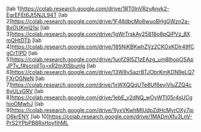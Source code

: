 [lab 1]https://colab.research.google.com/drive/1RT0InVRzyAnvk2-EgrEFEt6Jt5NJL94T
[lab 2]https://colab.research.google.com/drive/1F48dbcMo8wuoBHgGWzn2a-BxOUKmQ1sj
[lab 3]https://colab.research.google.com/drive/1gWrTrskAy25818o8pQiPVz_8XmQHtDTb
[lab 4]https://colab.research.google.com/drive/185NjKBKwhZVz2CKOxKDIr49fCgCrTlPD
[lab 5]https://colab.research.google.com/drive/1uofZ9I5Z1zEAzg_um8IhopOSApJPTv_f#scrollTo=xR2mXtSbunIg
[lab 6]https://colab.research.google.com/drive/13W8ySazrBTJObrKmKDN9eLQ7FXrOGNeN
[lab 7]https://colab.research.google.com/drive/1xWXQQqUTe8Uf6eyjVIuZZQ4c6yULvGRV
[lab 8]https://colab.research.google.com/drive/1ebE_v2dNQ_wOyWTI05r4sUCghioOMwhJ
[lab 9]https://colab.research.google.com/drive/1IyxVKwhMIUdpZdHcMyrOXy7ipO6krENY
[lab 10]https://colab.research.google.com/drive/1MADmXfu3LnV-PrS2YPbPB8RxHoyfihML
